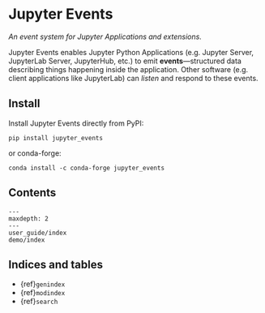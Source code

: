 # Jupyter Events

_An event system for Jupyter Applications and extensions._

Jupyter Events enables Jupyter Python Applications (e.g. Jupyter Server, JupyterLab Server, JupyterHub, etc.) to emit **events**—structured data describing things happening inside the application. Other software (e.g. client applications like JupyterLab) can _listen_ and respond to these events.

## Install

Install Jupyter Events directly from PyPI:

```
pip install jupyter_events
```

or conda-forge:

```
conda install -c conda-forge jupyter_events
```

## Contents

```{toctree}
---
maxdepth: 2
---
user_guide/index
demo/index
```

## Indices and tables

- {ref}`genindex`
- {ref}`modindex`
- {ref}`search`

